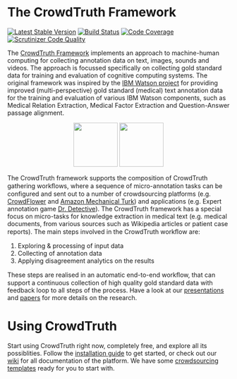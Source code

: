 The CrowdTruth Framework
===============

[![Latest Stable Version](http://img.shields.io/github/release/crowdtruth/crowdtruth.svg)](https://packagist.org/packages/crowdtruth/crowdtruth) [![Build Status](https://travis-ci.org/CrowdTruth/CrowdTruth.svg?branch=master)](https://travis-ci.org/CrowdTruth/CrowdTruth) [![Code Coverage](https://scrutinizer-ci.com/g/CrowdTruth/CrowdTruth/badges/coverage.png?b=master)](https://scrutinizer-ci.com/g/CrowdTruth/CrowdTruth/?branch=master) [![Scrutinizer Code Quality](https://scrutinizer-ci.com/g/CrowdTruth/CrowdTruth/badges/quality-score.png?b=master)](https://scrutinizer-ci.com/g/CrowdTruth/CrowdTruth/?branch=master)

The [CrowdTruth Framework](http://crowdtruth.org) implements an approach to machine-human computing for collecting annotation data on text, images, sounds and videos. The approach is focussed specifically on collecting gold standard data for training and evaluation of cognitive computing systems. The original framework was inspired by the [IBM Watson project](http://www.research.ibm.com/labs/watson/) for providing improved (multi-perspective) gold standard (medical) text annotation data for the training and evaluation of various IBM Watson components, such as Medical Relation Extraction, Medical Factor Extraction and Question-Answer passage alignment.

<p align='center'>
<img src='https://upload.wikimedia.org/wikipedia/en/e/e1/Crowdflower-logo.png' height='100' />
<img src='http://thecollegeinvestorcom.c.presscdn.com/wp-content/uploads/2009/10/amazon-mturk-logo.jpg' height='100' />
</p>

The CrowdTruth framework supports the composition of CrowdTruth gathering workﬂows, where a sequence of micro-annotation tasks can be configured and sent out to a number of crowdsourcing platforms (e.g. <a href="http://crowdflower.com" target="_blank">CrowdFlower</a> and <a href="https://www.mturk.com" target="_blank">Amazon Mechanical Turk</a>) and applications (e.g. Expert annotation game <a href="http://game.crowdtruth.org" target="_blank">Dr. Detective</a>). The CrowdTruth framework has a special focus on micro-tasks for knowledge extraction in medical text (e.g. medical documents, from various sources such as Wikipedia articles or patient case reports). The main steps involved in the CrowdTruth workﬂow are:

1. Exploring &amp; processing of input data
2. Collecting of annotation data
3. Applying disagreement analytics on the results

These steps are realised in an automatic end-to-end workﬂow, that can support a continuous collection of high quality gold standard data with feedback loop to all steps of the process. Have a look at our <a title="Presentations" href="http://crowdtruth.org/presentations/" target="_blank">presentations</a> and <a title="Papers" href="http://crowdtruth.org/papers/" target="_blank">papers</a> for more details on the research.

# Using CrowdTruth
Start using CrowdTruth right now, completely free, and explore all its possiblities. Follow the [installation guide](https://github.com/CrowdTruth/CrowdTruth/wiki/installation) to get started, or check out our [wiki](https://github.com/CrowdTruth/CrowdTruth/wiki) for all documentation of the platform. We have some [crowdsourcing templates](https://github.com/CrowdTruth/CrowdTruth/wiki/Creating-Templates) ready for you to start with.


